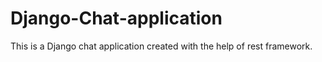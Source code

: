 # Django-Chat-application
This is a Django chat application created with the help of rest framework.
